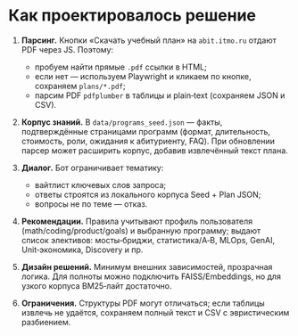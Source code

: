 # Как проектировалось решение

1) **Парсинг.** Кнопки «Скачать учебный план» на `abit.itmo.ru` отдают PDF через JS. Поэтому:
   - пробуем найти прямые `.pdf` ссылки в HTML;
   - если нет — используем Playwright и кликаем по кнопке, сохраняем `plans/*.pdf`;
   - парсим PDF `pdfplumber` в таблицы и plain‑text (сохраняем JSON и CSV).

2) **Корпус знаний.** В `data/programs_seed.json` — факты, подтверждённые страницами программ (формат, длительность, стоимость, роли, ожидания к абитуриенту, FAQ). При обновлении парсер может расширить корпус, добавив извлечённый текст плана.

3) **Диалог.** Бот ограничивает тематику:
   - вайтлист ключевых слов запроса;
   - ответы строятся из локального корпуса Seed + Plan JSON;
   - вопросы не по теме — отказ.

4) **Рекомендации.** Правила учитывают профиль пользователя (math/coding/product/goals) и выбранную программу; выдают список элективов: мосты‑бриджи, статистика/A‑B, MLOps, GenAI, Unit‑экономика, Discovery и пр.

5) **Дизайн решений.** Минимум внешних зависимостей, прозрачная логика. Для полноты можно подключить FAISS/Embeddings, но для узкого корпуса BM25‑лайт достаточно.

6) **Ограничения.** Структуры PDF могут отличаться; если таблицы извлечь не удаётся, сохраняем полный текст и CSV с эвристическим разбиением.
